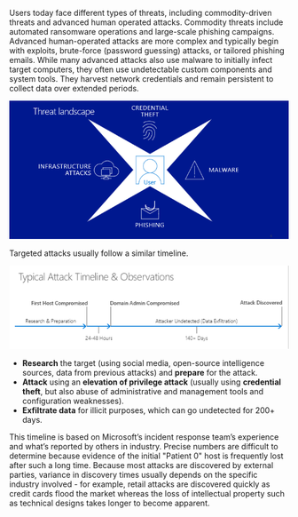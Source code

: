 Users today face different types of threats, including commodity-driven threats and advanced human operated attacks. Commodity threats include automated ransomware operations and large-scale phishing campaigns. Advanced human-operated attacks are more complex and typically begin with exploits, brute-force (password guessing) attacks, or tailored phishing emails. While many advanced attacks also use malware to initially infect target computers, they often use undetectable custom components and system tools. They harvest network credentials and remain persistent to collect data over extended periods. 

![Threat landscape](../media/threat-landscape.png)

Targeted attacks usually follow a similar timeline.

![Threat timeline](../media/threat-timeline.png)

- **Research** the target (using social media, open-source intelligence sources, data from previous attacks) and **prepare** for the attack.
- **Attack** using an **elevation of privilege attack** (usually using **credential theft**, but also abuse of administrative and management tools and configuration weaknesses).
- **Exfiltrate data** for illicit purposes, which can go undetected for 200+ days.

This timeline is based on Microsoft’s incident response team’s experience and what’s reported by others in industry. Precise numbers are difficult to determine because evidence of the initial "Patient 0" host is frequently lost after such a long time. Because most attacks are discovered by external parties, variance in discovery times usually depends on the specific industry involved - for example, retail attacks are discovered quickly as credit cards flood the market whereas the loss of intellectual property such as technical designs takes longer to become apparent.